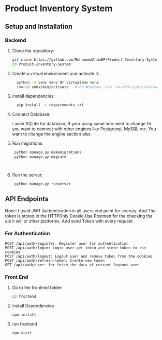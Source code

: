 # Product Inventory System

## Setup and Installation

### Backend

1. Clone the repository:
   ```bash
   git clone https://github.com/MuhammedAnasEP/Product-Inventory-System.git
   cd Product-Inventory-System
   
2. Create a virtual environment and activate it:

   ```bash
     python -m venv venv Or virtualenv venv
     source venv/bin/activate   # On Windows, use `venv\Scripts\activate`

3. Install dependencies:

   ```bash
     pip install -r requirements.txt

4. Connect Database:
   
     I used SQLite for database,
     If your using same non need to change
     Or you want to connect with other engines like Postgresql, MySQL etc. You want to change the engine section also.
     

6. Run migrations:
 
   ```bash
    python manage.py makemigrations
    python manage.py migrate

  
7. Run the server:
    
   ```bash
    python manage.py runserver

## API Endpoints

  None: I used JWT Authentication in all users end point for secruty. And The token is stored in the HTTPOnly Cookie.Use Postman for the checking the api it will or other
        platforms. And send Token with every request.

  ### For Authentication
    POST /api/auth/register: Register user for authentication
    POST /api/auth/login: Login user get token and store token to the cookies
    POST /api/auth/logout: Logout user and remove token from the cookies
    POST /api/auth/refresh-token: Create new token
    GET /api/auth/user: for fetch the data of current logined user
  

### Front End

1. Go to the frontend folder
     ```bash
     cd frontend

2. Install Dependencies
     ```bash
     npm install

3. run frontend
     ```bash
     npm start
